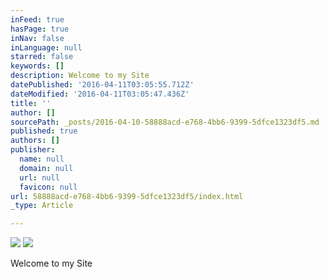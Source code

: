 ```yaml
---
inFeed: true
hasPage: true
inNav: false
inLanguage: null
starred: false
keywords: []
description: Welcome to my Site
datePublished: '2016-04-11T03:05:55.712Z'
dateModified: '2016-04-11T03:05:47.436Z'
title: ''
author: []
sourcePath: _posts/2016-04-10-58888acd-e768-4bb6-9399-5dfce1323df5.md
published: true
authors: []
publisher:
  name: null
  domain: null
  url: null
  favicon: null
url: 58888acd-e768-4bb6-9399-5dfce1323df5/index.html
_type: Article

---
```

![](https://the-grid-user-content.s3-us-west-2.amazonaws.com/9f483818-a7bf-4886-ad30-782691914dc9.jpg)
![](https://the-grid-user-content.s3-us-west-2.amazonaws.com/a4aafc26-b685-463f-b15e-032e709090a3.jpg)

Welcome to my Site